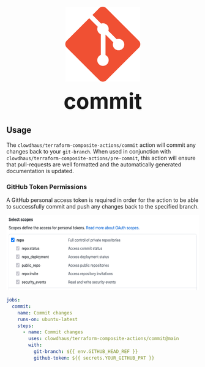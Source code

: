 <p align="center">
  <img src="../.github/images/git.png " alt="Docs" height="196px">
</p>
<h1 style="font-size: 56px; margin: 0; padding: 0;" align="center">
  commit
</h1>

## Usage

The `clowdhaus/terraform-composite-actions/commit` action will commit any changes back to your `git-branch`. When used in conjunction with `clowdhaus/terraform-composite-actions/pre-commit`, this action will ensure that pull-requests are well formatted and the automatically generated documentation is updated.

### GitHub Token Permissions

A GitHub personal access token is required in order for the action to be able to successfully commit and push any changes back to the specified branch.

<p align="center">
  <img src="../.github/images/pat.png " alt="Directories" height="196px">
</p>

```yml
jobs:
  commit:
    name: Commit changes
    runs-on: ubuntu-latest
    steps:
      - name: Commit changes
        uses: clowdhaus/terraform-composite-actions/commit@main
        with:
          git-branch: ${{ env.GITHUB_HEAD_REF }}
          github-token: ${{ secrets.YOUR_GITHUB_PAT }}
```
